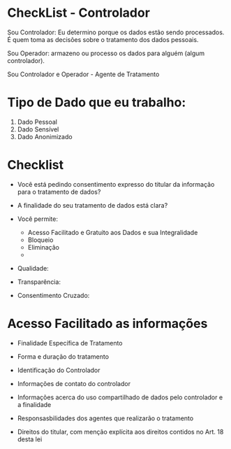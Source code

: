 # CheckList - Controlador

Sou Controlador: Eu determino porque os dados estão sendo processados. É quem toma as decisões sobre o tratamento dos dados pessoais.

Sou Operador: armazeno ou processo os dados para alguém (algum controlador). 

Sou Controlador e Operador - Agente de Tratamento

# Tipo de Dado que eu trabalho: 
1. Dado Pessoal
2. Dado Sensível
3. Dado Anonimizado

# Checklist

* Você está pedindo consentimento expresso do titular da informação para o tratamento de dados?

* A finalidade do seu tratamento de dados está clara? 

* Você permite: 
	- Acesso Facilitado e Gratuito aos Dados e sua Integralidade
	- Bloqueio
	- Eliminação
	- 

* Qualidade: 

* Transparência: 

* Consentimento Cruzado: 

# Acesso Facilitado as informações 

* Finalidade Específica de Tratamento

* Forma e duração do tratamento

* Identificação do Controlador

* Informações de contato do controlador

* Informações acerca do uso compartilhado de dados pelo 
controlador e a finalidade

* Responsasbilidades dos agentes que realizarão o tratamento

* Direitos do titular, com menção explícita aos direitos 
contidos no Art. 18 desta lei 


